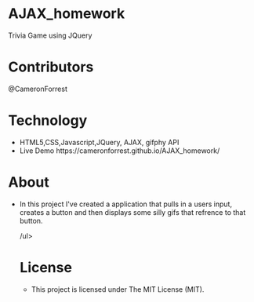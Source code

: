 # AJAX_homework
Trivia Game using JQuery
<h1>Contributors</h1>
<p>@CameronForrest</p>
<h1>Technology</h1>
<ul>
  <li>HTML5,CSS,Javascript,JQuery, AJAX, gifphy API</li>
  <li>Live Demo https://cameronforrest.github.io/AJAX_homework/ </li>
</ul>
<h1>About</h1>
<ul>
<li>In this project I've created a application that pulls in a users input, creates a button and then displays some silly gifs that refrence to that button.

/ul>
<h1>License</h1>
<ul>  
  <li>This project is licensed under The MIT License (MIT).</li>
 </ul>
